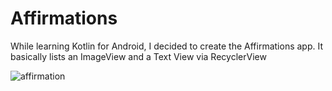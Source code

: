 # Affirmations

While learning Kotlin for Android, I decided to create the Affirmations app.
It basically lists an ImageView and a Text View via RecyclerView

![affirmation](https://user-images.githubusercontent.com/26351803/97804483-f353fe80-1c58-11eb-8f7c-c72ae0d1cbfa.PNG)

